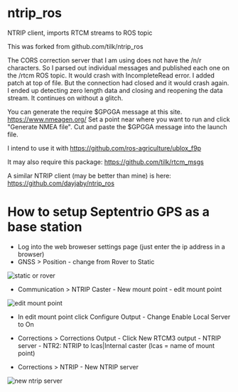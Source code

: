 # ntrip_ros
NTRIP client, imports RTCM streams to ROS topic

This was forked from github.com/tilk/ntrip_ros

The CORS correction server that I am using does not have the /n/r characters. So I parsed out individual messages and published each one on the /rtcm ROS topic.
It would crash with IncompleteRead error. I added patch at top of file.
But the connection had closed and it would crash again. I ended up detecting zero length data and closing and reopening the data stream.
It continues on without a glitch.

You can generate the require $GPGGA message at this site. https://www.nmeagen.org/ Set a point near where you want to run and click "Generate NMEA file". Cut and paste the $GPGGA message into the launch file.

I intend to use it with https://github.com/ros-agriculture/ublox_f9p

It may also require this package: https://github.com/tilk/rtcm_msgs

A similar NTRIP client (may be better than mine) is here: https://github.com/dayjaby/ntrip_ros

# How to setup Septentrio GPS as a base station
- Log into the web broweser settings page (just enter the ip address in a browser)
- GNSS > Position - change from Rover to Static

![static or rover](https://user-images.githubusercontent.com/6209386/170068329-66113e18-df13-4a15-a042-93108ccd9f65.jpg)

- Communication > NTRIP Caster - New mount point - edit mount point

![edit mount point](https://user-images.githubusercontent.com/6209386/170068612-e29bff70-60b6-4d7b-9d65-44a91da57a06.jpg)

- In edit mount point click Configure Output - Change Enable Local Server to On

- Corrections > Corrections Output - Click New RTCM3 output - NTRIP server - NTR2: NTRIP to lcas|Internal caster (lcas = name of mount point)

- Corrections > NTRIP - New NTRIP server

![new ntrip server](https://user-images.githubusercontent.com/6209386/170069278-21925b84-35a1-4cc5-a570-5dce2eb38b5f.jpg)




